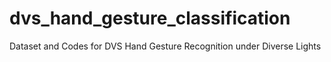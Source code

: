 # dvs_hand_gesture_classification
 Dataset and Codes for DVS Hand Gesture Recognition under Diverse Lights
